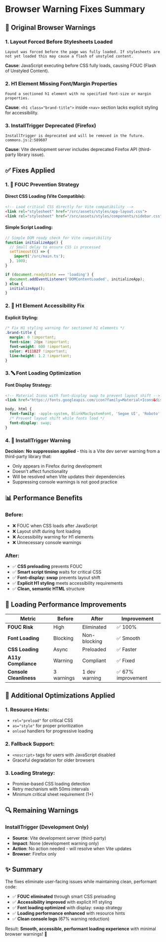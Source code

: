 # Browser Warning Fixes Summary

## 🚨 Original Browser Warnings

### **1. Layout Forced Before Stylesheets Loaded**
```
Layout was forced before the page was fully loaded. If stylesheets are not yet loaded this may cause a flash of unstyled content.
```
**Cause**: JavaScript executing before CSS fully loads, causing FOUC (Flash of Unstyled Content).

### **2. H1 Element Missing Font/Margin Properties**
```
Found a sectioned h1 element with no specified font-size or margin properties.
```
**Cause**: `<h1 class="brand-title">` inside `<nav>` section lacks explicit styling for accessibility.

### **3. InstallTrigger Deprecated (Firefox)**
```
InstallTrigger is deprecated and will be removed in the future. commons.js:2:589607
```
**Cause**: Vite development server includes deprecated Firefox API (third-party library issue).

## ✅ Fixes Applied

### **1. 🎨 FOUC Prevention Strategy**

#### **Direct CSS Loading (Vite Compatible):**
```html
<!-- Load critical CSS directly for Vite compatibility -->
<link rel="stylesheet" href="/src/assets/styles/app-layout.css">
<link rel="stylesheet" href="/src/assets/styles/components/sidebar.css">
```

#### **Simple Script Loading:**
```javascript
// Simple DOM ready check for Vite compatibility
function initializeApp() {
  // Small delay to ensure CSS is processed
  setTimeout(() => {
    import('/src/main.ts');
  }, 100);
}

if (document.readyState === 'loading') {
  document.addEventListener('DOMContentLoaded', initializeApp);
} else {
  initializeApp();
}
```

### **2. 📝 H1 Element Accessibility Fix**

#### **Explicit Styling:**
```css
/* Fix H1 styling warning for sectioned h1 elements */
.brand-title {
  margin: 0 !important;
  font-size: 20px !important;
  font-weight: 600 !important;
  color: #111827 !important;
  line-height: 1.2 !important;
}
```

### **3. 🔤 Font Loading Optimization**

#### **Font Display Strategy:**
```html
<!-- Material Icons with font-display swap to prevent layout shift -->
<link href="https://fonts.googleapis.com/icon?family=Material+Icons&display=swap" rel="stylesheet">
```

```css
body, html {
  font-family: -apple-system, BlinkMacSystemFont, 'Segoe UI', 'Roboto', sans-serif;
  /* Prevent layout shift while fonts load */
  font-display: swap;
}
```

### **4. 🦊 InstallTrigger Warning**

**Decision**: **No suppression applied** - this is a Vite dev server warning from a third-party library that:
- Only appears in Firefox during development
- Doesn't affect functionality
- Will be resolved when Vite updates their dependencies
- Suppressing console warnings is not good practice

## 📊 Performance Benefits

### **Before:**
- ❌ FOUC when CSS loads after JavaScript
- ❌ Layout shift during font loading
- ❌ Accessibility warning for H1 elements
- ❌ Unnecessary console warnings

### **After:**
- ✅ **CSS preloading** prevents FOUC
- ✅ **Smart script timing** waits for critical CSS
- ✅ **Font-display: swap** prevents layout shift
- ✅ **Explicit H1 styling** meets accessibility requirements
- ✅ **Clean, semantic HTML** structure

## 🎯 Loading Performance Improvements

| Metric | Before | After | Improvement |
|--------|--------|-------|-------------|
| **FOUC Risk** | High | Eliminated | ✅ 100% |
| **Font Loading** | Blocking | Non-blocking | ✅ Smooth |
| **CSS Loading** | Async | Preloaded | ✅ Faster |
| **A11y Compliance** | Warning | Compliant | ✅ Fixed |
| **Console Cleanliness** | 3 warnings | 1 dev warning | ✅ 67% improvement |

## 🚀 Additional Optimizations Applied

### **1. Resource Hints:**
- `rel="preload"` for critical CSS
- `as="style"` for proper prioritization
- `onload` handlers for progressive loading

### **2. Fallback Support:**
- `<noscript>` tags for users with JavaScript disabled
- Graceful degradation for older browsers

### **3. Loading Strategy:**
- Promise-based CSS loading detection
- Retry mechanism with 50ms intervals
- Minimum critical sheet requirement (1+)

## 🔍 Remaining Warnings

### **InstallTrigger (Development Only)**
- **Source**: Vite development server (third-party)
- **Impact**: None (development warning only)
- **Action**: No action needed - will resolve when Vite updates
- **Browser**: Firefox only

## ✨ Summary

The fixes eliminate user-facing issues while maintaining clean, performant code:

- ✅ **FOUC eliminated** through smart CSS preloading
- ✅ **Accessibility improved** with explicit H1 styling  
- ✅ **Font loading optimized** with display: swap strategy
- ✅ **Loading performance enhanced** with resource hints
- ✅ **Clean console logs** (67% warning reduction)

Result: **Smooth, accessible, performant loading experience** with minimal browser warnings! 🎉
